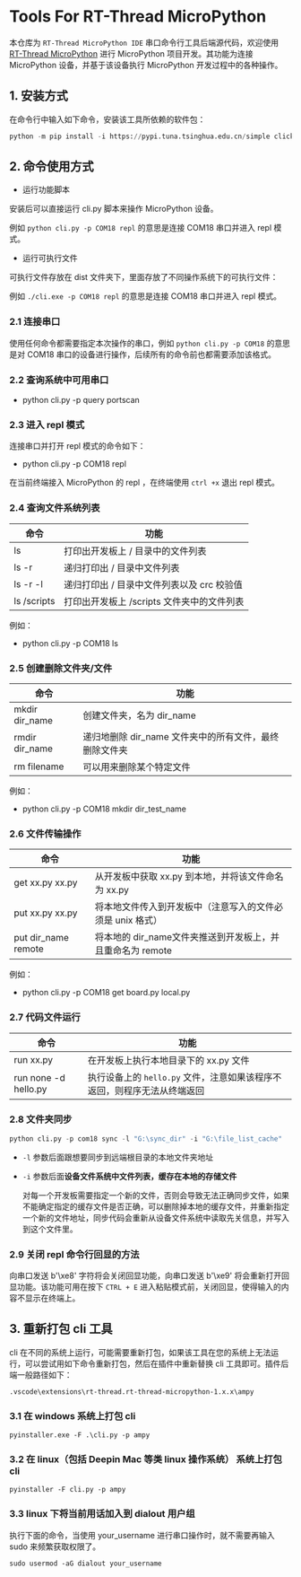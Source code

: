 # Tools For RT-Thread MicroPython 

本仓库为 `RT-Thread MicroPython IDE` 串口命令行工具后端源代码，欢迎使用 [RT-Thread MicroPython](https://marketplace.visualstudio.com/items?itemName=RT-Thread.rt-thread-micropython) 进行 MicroPython 项目开发。其功能为连接 MicroPython 设备，并基于该设备执行 MicroPython 开发过程中的各种操作。

## 1. 安装方式

在命令行中输入如下命令，安装该工具所依赖的软件包：

```python
python -m pip install -i https://pypi.tuna.tsinghua.edu.cn/simple click pyserial python-dotenv pyinstaller
```

## 2. 命令使用方式

- 运行功能脚本

安装后可以直接运行 cli.py 脚本来操作 MicroPython 设备。 

例如 `python cli.py -p COM18 repl` 的意思是连接 COM18 串口并进入 repl 模式。

- 运行可执行文件

可执行文件存放在 dist 文件夹下，里面存放了不同操作系统下的可执行文件：

例如 `./cli.exe -p COM18 repl` 的意思是连接 COM18 串口并进入 repl 模式。

### 2.1 连接串口

使用任何命令都需要指定本次操作的串口，例如 `python cli.py -p COM18` 的意思是对 COM18 串口的设备进行操作，后续所有的命令前也都需要添加该格式。

### 2.2 查询系统中可用串口

- python cli.py -p query portscan

### 2.3 进入 repl 模式

连接串口并打开 repl 模式的命令如下：

- python cli.py -p COM18 repl

在当前终端接入 MicroPython 的 repl ，在终端使用 `ctrl +x` 退出 repl 模式。

### 2.4 查询文件系统列表

| 命令        | 功能                                       |
| ----------- | ------------------------------------------ |
| ls          | 打印出开发板上 / 目录中的文件列表          |
| ls -r       | 递归打印出 / 目录中文件列表                |
| ls -r -l    | 递归打印出 / 目录中文件列表以及 crc 校验值 |
| ls /scripts | 打印出开发板上 /scripts 文件夹中的文件列表 |

例如：

- python cli.py -p COM18 ls

### 2.5 创建删除文件夹/文件

| 命令           | 功能                                                   |
| -------------- | ------------------------------------------------------ |
| mkdir dir_name | 创建文件夹，名为 dir_name                              |
| rmdir dir_name | 递归地删除 dir_name 文件夹中的所有文件，最终删除文件夹 |
| rm filename    | 可以用来删除某个特定文件                               |

例如：

- python cli.py -p COM18 mkdir dir_test_name

### 2.6 文件传输操作

| 命令                | 功能                                                       |
| ------------------- | ---------------------------------------------------------- |
| get xx.py xx.py     | 从开发板中获取 xx.py 到本地，并将该文件命名为 xx.py        |
| put xx.py xx.py     | 将本地文件传入到开发板中（注意写入的文件必须是 unix 格式） |
| put dir_name remote | 将本地的 dir_name文件夹推送到开发板上，并且重命名为 remote |

例如：

- python cli.py -p COM18 get board.py local.py

### 2.7 代码文件运行

| 命令                 | 功能                                                         |
| -------------------- | ------------------------------------------------------------ |
| run xx.py            | 在开发板上执行本地目录下的 xx.py 文件                        |
| run none -d hello.py | 执行设备上的 `hello.py` 文件，注意如果该程序不返回，则程序无法从终端返回 |

### 2.8 文件夹同步

```python
python cli.py -p com18 sync -l "G:\sync_dir" -i "G:\file_list_cache"
```

- `-l` 参数后面跟想要同步到远端根目录的本地文件夹地址

- `-i` 参数后面**设备文件系统中文件列表，缓存在本地的存储文件**

  对每一个开发板需要指定一个新的文件，否则会导致无法正确同步文件，如果不能确定指定的缓存文件是否正确，可以删除掉本地的缓存文件，并重新指定一个新的文件地址，同步代码会重新从设备文件系统中读取先关信息，并写入到这个文件里。

### 2.9 关闭 repl 命令行回显的方法

向串口发送 b'\xe8' 字符将会关闭回显功能，向串口发送 b'\xe9' 将会重新打开回显功能。该功能可用在按下 `CTRL + E` 进入粘贴模式前，关闭回显，使得输入的内容不显示在终端上。

## 3. 重新打包 cli 工具

cli 在不同的系统上运行，可能需要重新打包，如果该工具在您的系统上无法运行，可以尝试用如下命令重新打包，然后在插件中重新替换 cli 工具即可。插件后端一般路径如下：

```
.vscode\extensions\rt-thread.rt-thread-micropython-1.x.x\ampy
```

### 3.1 在 windows 系统上打包 cli 

`pyinstaller.exe -F .\cli.py -p ampy`

### 3.2 在 linux（包括 Deepin Mac 等类 linux 操作系统） 系统上打包 cli  

`pyinstaller -F cli.py -p ampy`

### 3.3 linux 下将当前用话加入到 dialout 用户组

执行下面的命令，当使用 your_username 进行串口操作时，就不需要再输入 sudo 来频繁获取权限了。

`sudo usermod -aG dialout your_username`
